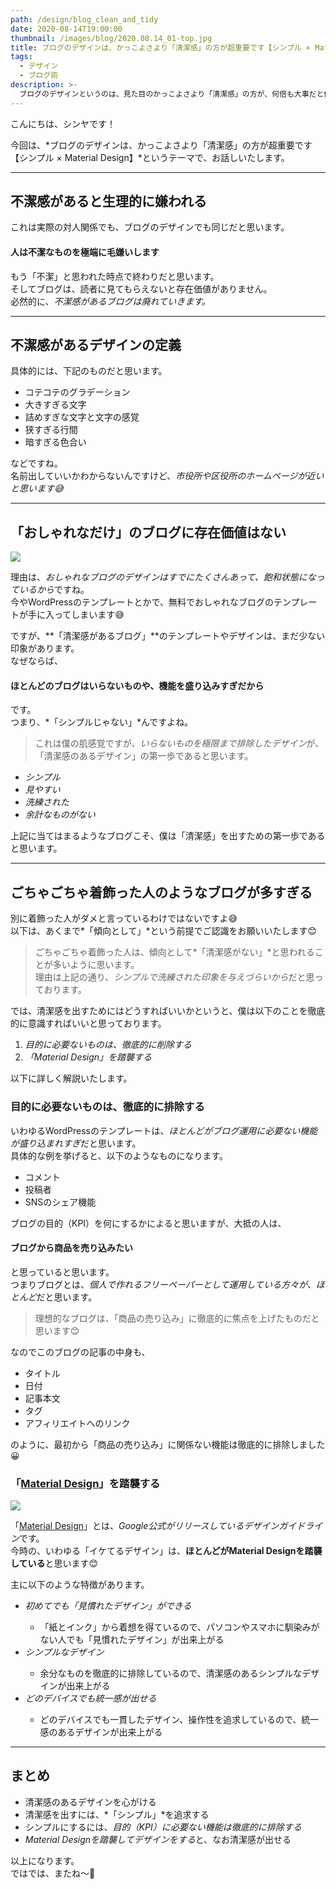 ```yaml
---
path: /design/blog_clean_and_tidy
date: 2020-08-14T19:00:00
thumbnail: /images/blog/2020.08.14_01-top.jpg
title: ブログのデザインは、かっこよさより「清潔感」の方が超重要です【シンプル × Material Design】
tags:
  - デザイン
  - ブログ術
description: >-
  ブログのデザインというのは、見た目のかっこよさより「清潔感」の方が、何倍も大事だと僕は思っております。なぜなら、不潔感があるデザインだとそもそも「ブログを見てもらえないから」です。清潔感を出すには、「シンプル × Material Design」が最強です。
---
```


こんにちは、シンヤです！

今回は、*ブログのデザインは、かっこよさより「清潔感」の方が超重要です【シンプル × Material Design】*というテーマで、お話しいたします。

---

## 不潔感があると生理的に嫌われる

これは実際の対人関係でも、ブログのデザインでも同じだと思います。

#### 人は不潔なものを極端に毛嫌いします

もう「不潔」と思われた時点で終わりだと思います。  
そしてブログは、読者に見てもらえないと存在価値がありません。  
必然的に、*不潔感があるブログは廃れていきます。*

---

## 不潔感があるデザインの定義

具体的には、下記のものだと思います。

- コテコテのグラデーション
- 大きすぎる文字
- 詰めすぎな文字と文字の感覚
- 狭すぎる行間
- 暗すぎる色合い

などですね。  
名前出していいかわからないんですけど、*市役所や区役所のホームページが近いと思います😅*

---

## 「おしゃれなだけ」のブログに存在価値はない

![](/images/blog/2020.08.14_01-01.jpg)

理由は、*おしゃれなブログのデザインはすでにたくさんあって、飽和状態になっているから*ですね。  
今やWordPressのテンプレートとかで、無料でおしゃれなブログのテンプレートが手に入ってしまいます😅

ですが、**「清潔感があるブログ」**のテンプレートやデザインは、まだ少ない印象があります。  
なぜならば、

#### ほとんどのブログはいらないものや、機能を盛り込みすぎだから

です。  
つまり、*「シンプルじゃない」*んですよね。

> これは僕の肌感覚ですが、*いらないものを極限まで排除したデザイン*が、「清潔感のあるデザイン」の第一歩であると思います。

- *シンプル*
- *見やすい*
- *洗練された*
- *余計なものがない*

上記に当てはまるようなブログこそ、僕は「清潔感」を出すための第一歩であると思います。

---

## ごちゃごちゃ着飾った人のようなブログが多すぎる

別に着飾った人がダメと言っているわけではないですよ😅  
以下は、あくまで*「傾向として」*という前提でご認識をお願いいたします😊

> ごちゃごちゃ着飾った人は、傾向として*「清潔感がない」*と思われることが多いように思います。  
> 理由は上記の通り、*シンプルで洗練された印象を与えづらいから*だと思っております。

では、清潔感を出すためにはどうすればいいかというと、僕は以下のことを徹底的に意識すればいいと思っております。

1. *目的に必要ないものは、徹底的に削除する*
2. *「Material Design」を踏襲する*

以下に詳しく解説いたします。

### 目的に必要ないものは、徹底的に排除する

いわゆるWordPressのテンプレートは、*ほとんどがブログ運用に必要ない機能が盛り込まれすぎ*だと思います。  
具体的な例を挙げると、以下のようなものになります。

- コメント
- 投稿者
- SNSのシェア機能

ブログの目的（KPI）を何にするかによると思いますが、大抵の人は、

#### ブログから商品を売り込みたい

と思っていると思います。  
つまりブログとは、*個人で作れるフリーペーパーとして運用している方々が、ほとんど*だと思います。

> 理想的なブログは、「商品の売り込み」に徹底的に焦点を上げたものだと思います😊

なのでこのブログの記事の中身も、

- タイトル
- 日付
- 記事本文
- タグ
- アフィリエイトへのリンク

のように、最初から「商品の売り込み」に関係ない機能は徹底的に排除しました😀

### 「[Material Design](https://material.io/design)」を踏襲する

![](/images/blog/2020.08.14_01-02.jpg)

「[Material Design](https://material.io/design)」とは、*Google公式がリリースしているデザインガイドライン*です。  
今時の、いわゆる「イケてるデザイン」は、**ほとんどがMaterial Designを踏襲している**と思います😊

主に以下のような特徴があります。

<ul class="u-pa-reset u-pa-24 u-pt-16 u-pb-16 u-list-none">
  <li><em>初めてでも「見慣れたデザイン」ができる</em></li>
  <ul class="u-bg-reset u-m-reset u-mb-24 u-pa-reset u-list-none">
    <li class="u-list-arrow">「紙とインク」から着想を得ているので、パソコンやスマホに馴染みがない人でも「見慣れたデザイン」が出来上がる</li>
  </ul>
  <li><em>シンプルなデザイン</em></li>
  <ul class="u-bg-reset u-m-reset u-mb-24 u-pa-reset u-list-none">
    <li class="u-list-arrow">余分なものを徹底的に排除しているので、清潔感のあるシンプルなデザインが出来上がる</li>
  </ul>
  <li><em>どのデバイスでも統一感が出せる</em></li>
  <ul class="u-bg-reset u-m-reset u-pa-reset u-list-none">
    <li class="u-list-arrow">どのデバイスでも一貫したデザイン、操作性を追求しているので、統一感のあるデザインが出来上がる</li>
  </ul>
</ul>

---

## まとめ

- 清潔感のあるデザインを心がける
- 清潔感を出すには、*「シンプル」*を追求する
- シンプルにするには、*目的（KPI）に必要ない機能は徹底的に排除する*
- *Material Designを踏襲してデザインをする*と、なお清潔感が出せる

以上になります。  
ではでは、またね〜🤗

